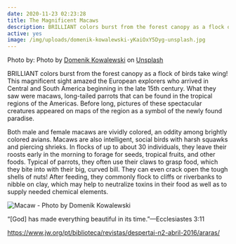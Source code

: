 ```yaml
---
date: 2020-11-23 02:23:28
title: The Magnificent Macaws
description: BRILLIANT colors burst from the forest canopy as a flock of birds take wing!
active: yes
image: /img/uploads/domenik-kowalewski-yKaiOxY5Dyg-unsplash.jpg
---
```


Photo by: <span>Photo by [Domenik Kowalewski](https://unsplash.com/@trupos?utm_source=unsplash&utm_medium=referral&utm_content=creditCopyText) on [Unsplash](https://unsplash.com/s/photos/macaw?utm_source=unsplash&utm_medium=referral&utm_content=creditCopyText)</span>

BRILLIANT colors burst from the forest canopy as a flock of birds take wing! This magnificent sight amazed the European explorers who arrived in Central and South America beginning in the late 15th century. What they saw were macaws, long-tailed parrots that can be found in the tropical regions of the Americas. Before long, pictures of these spectacular creatures appeared on maps of the region as a symbol of the newly found paradise.

Both male and female macaws are vividly colored, an oddity among brightly colored avians. Macaws are also intelligent, social birds with harsh squawks and piercing shrieks. In flocks of up to about 30 individuals, they leave their roosts early in the morning to forage for seeds, tropical fruits, and other foods. Typical of parrots, they often use their claws to grasp food, which they bite into with their big, curved bill. They can even crack open the tough shells of nuts! After feeding, they commonly flock to cliffs or riverbanks to nibble on clay, which may help to neutralize toxins in their food as well as to supply needed chemical elements.

![Macaw - Photo by Domenik Kowalewski](/img/uploads/arne-verbist-qZlK8a-D-A4-unsplash.jpg)

“[God] has made everything beautiful in its time.”—Ecclesiastes 3:11

https://www.jw.org/pt/biblioteca/revistas/despertai-n2-abril-2016/araras/

